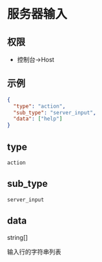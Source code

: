 # 服务器输入

## 权限

- 控制台->Host

## 示例

```json
{
  "type": "action",
  "sub_type": "server_input",
  "data": ["help"]
}
```

## type

`action`

## sub_type

`server_input`

## data

string[]

输入行的字符串列表
